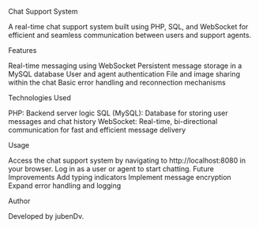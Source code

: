 Chat Support System

A real-time chat support system built using PHP, SQL, and WebSocket for efficient and seamless communication between users and support agents.

Features

Real-time messaging using WebSocket
Persistent message storage in a MySQL database
User and agent authentication
File and image sharing within the chat
Basic error handling and reconnection mechanisms

Technologies Used

PHP: Backend server logic
SQL (MySQL): Database for storing user messages and chat history
WebSocket: Real-time, bi-directional communication for fast and efficient message delivery

Usage

Access the chat support system by navigating to http://localhost:8080 in your browser.
Log in as a user or agent to start chatting.
Future Improvements
Add typing indicators
Implement message encryption
Expand error handling and logging

Author

Developed by jubenDv.
